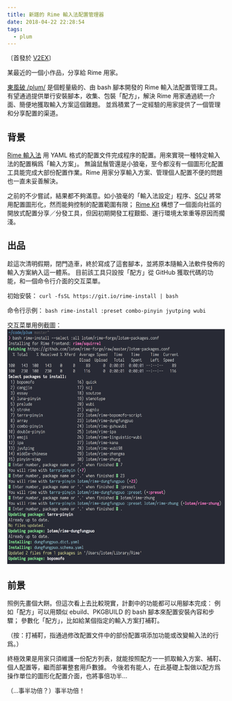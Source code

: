 ```yaml
---
title: 新譜的 Rime 輸入法配置管理器
date: 2018-04-22 22:28:54
tags:
  - plum
---
```


〔首發於 [V2EX](https://www.v2ex.com/t/445778)〕

某最近的一個小作品，分享給 Rime 用家。

[東風破 /plum/](https://github.com/rime/plum) 是個輕量級的、由 bash 腳本開發的 Rime 輸入法配置管理工具。
有望通過提供單行安裝腳本，收集、包裝「配方」，解決 Rime 用家通過統一介面、簡便地獲取輸入方案這個難題。
並爲積累了一定經驗的用家提供了一個管理和分享配置的渠道。

<!-- more -->

## 背景

[Rime 輸入法](https://rime.im) 用 YAML 格式的配置文件完成程序的配置。用來實現一種特定輸入法的配置稱爲「輸入方案」。
無論鼠鬚管還是小狼毫，至今都沒有一個圖形化配置工具能完成大部份配置作業。Rime 用家分享輸入方案、管理個人配置不便的問題也一直未妥善解決。

之前的不少嘗試，結果都不夠滿意。如小狼毫的「輸入法設定」程序、[SCU](https://github.com/neolee/SCU) 將常用配置圖形化，然而能夠控制的配置範圍有限；
[Rime Kit](https://github.com/lotem/rimekit) 構想了一個面向社區的開放式配置分享／分發工具，但因初期開發工程艱鉅、運行環境太笨重等原因而擱淺。

## 出品

趁這次清明假期，閉門造車，終於寫成了這套腳本，並將原本隨輸入法軟件發佈的輸入方案納入這一體系。
目前該工具只設按「配方」從 GitHub 獲取代碼的功能，和一個命令行介面的交互菜單。

初始安裝： `curl -fsSL https://git.io/rime-install | bash`

命令行示例： `bash rime-install :preset combo-pinyin jyutping wubi`

交互菜單用例截圖：
![](../../wiki/images/rime-install-select.png)

## 前景

照例先畫個大餅。但這次看上去比較現實，計劃中的功能都可以用腳本完成：
例如「配方」可以用類似 ebuild、PKGBUILD 的 bash 腳本來配置安裝內容和步驟；
參數化「配方」，比如給某個指定的輸入方案打補靪。

（按：打補靪，指通過修改配置文件中的部份配置項添加功能或改變輸入法的行爲。）

終極效果是用家只須維護一份配方列表，就能按照配方一一抓取輸入方案、補靪、個人配置等，繼而部署整套用戶數據。
今後若有能人，在此基礎上製做以配方爲操作單位的圖形化配置介面，也將事倍功半…

（…事半功倍？）事半功倍！

